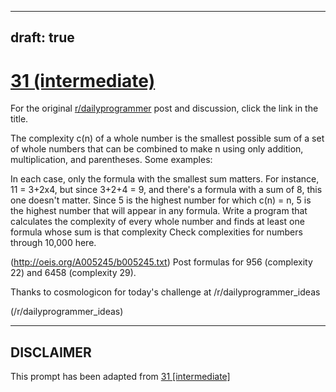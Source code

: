 ---
draft: true
----

# [31 (intermediate)](https://www.reddit.com/r/dailyprogrammer/comments/rg25w/3272012_challenge_31_intermediate/)

For the original [r/dailyprogrammer](https://www.reddit.com/r/dailyprogrammer/) post and discussion, click the link in the title.

The complexity c(n) of a whole number is the smallest possible sum of a set of whole numbers that can be combined to make n using only addition, multiplication, and parentheses. Some examples:

In each case, only the formula with the smallest sum matters. For instance, 11 = 3+2x4, but since 3+2+4 = 9, and there's a formula with a sum of 8, this one doesn't matter. Since 5 is the highest number for which c(n) = n, 5 is the highest number that will appear in any formula.
Write a program that calculates the complexity of every whole number and finds at least one formula whose sum is that complexity Check complexities for numbers through 10,000 here.

(http://oeis.org/A005245/b005245.txt)
Post formulas for 956 (complexity 22) and 6458 (complexity 29).

Thanks to cosmologicon for today's challenge at /r/dailyprogrammer_ideas 

(/r/dailyprogrammer_ideas)

----
## **DISCLAIMER**
This prompt has been adapted from [31 [intermediate]](https://www.reddit.com/r/dailyprogrammer/comments/rg25w/3272012_challenge_31_intermediate/
)
